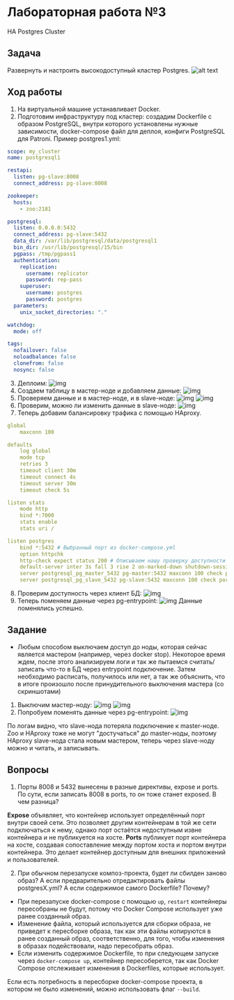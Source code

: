# Лабораторная работа №3

HA Postgres Cluster

## Задача

Развернуть и настроить высокодоступный кластер Postgres.
![alt text](static/lr3/scheme.png)

## Ход работы

1. На виртуальной машине устанавливает Docker.
2. Подготовим инфраструктуру под кластер: создадим Dockerfile с образом PostgreSQL, внутри которого установлены нужные зависимости, docker-compose файл для деплоя, конфиги PostgreSQL для Patroni. Пример postgres1.yml:

```yaml
scope: my_cluster
name: postgresql1

restapi:
  listen: pg-slave:8008
  connect_address: pg-slave:8008

zookeeper:
  hosts:
    - zoo:2181

postgresql:
  listen: 0.0.0.0:5432
  connect_address: pg-slave:5432
  data_dir: /var/lib/postgresql/data/postgresql1
  bin_dir: /usr/lib/postgresql/15/bin
  pgpass: /tmp/pgpass1
  authentication:
    replication:
      username: replicator
      password: rep-pass
    superuser:
      username: postgres
      password: postgres
  parameters:
    unix_socket_directories: "."

watchdog:
  mode: off

tags:
  nofailover: false
  noloadbalance: false
  clonefrom: false
  nosync: false
```

3. Деплоим:
   ![img](static/lr3/01.png)
4. Создаем таблицу в мастер-ноде и добавляем данные:
   ![img](static/lr3/04.png)
5. Проверяем данные и в мастер-ноде, и в slave-ноде:
   ![img](static/lr3/05.png)
   ![img](static/lr3/06.png)
6. Проверим, можно ли изменить данные в slave-ноде:
   ![img](static/lr3/07.png)
7. Теперь добавим балансировку трафика с помощью HAproxy.

```yaml
global
    maxconn 100

defaults
    log global
    mode tcp
    retries 3
    timeout client 30m
    timeout connect 4s
    timeout server 30m
    timeout check 5s

listen stats
    mode http
    bind *:7000
    stats enable
    stats uri /

listen postgres
    bind *:5432 # Выбранный порт из docker-compose.yml
    option httpchk
    http-check expect status 200 # Описываем нашу проверку доступности (в данном случае обычный HTTP-пинг)
    default-server inter 3s fall 3 rise 2 on-marked-down shutdown-sessions
    server postgresql_pg_master_5432 pg-master:5432 maxconn 100 check port 8008 # Адрес первой ноды постгреса
    server postgresql_pg_slave_5432 pg-slave:5432 maxconn 100 check port 8008 # Адрес второй ноды постгреса
```

8. Проверим доступность через клиент БД:
   ![img](static/lr3/08.png)
9. Теперь поменяем данные через pg-entrypoint:
   ![img](static/lr3/09.png)
   Данные поменялись успешно.

## Задание

- Любым способом выключаем доступ до ноды, которая сейчас является мастером (например, через docker stop). Некоторое время ждем, после этого анализируем логи и так же пытаемся считать/записать что-то в БД через entrypoint подключение. Затем необходимо расписать, получилось или нет, а так же объяснить, что в итоге произошло после принудительного выключения мастера (со скриншотами)

1. Выключим мастер-ноду:
   ![img](static/lr3/11.png)
   ![img](static/lr3/12.png)
2. Попробуем поменять данные через pg-entrypoint:
   ![img](static/lr3/10.png)

По логам видно, что slave-нода потеряла подключение к master-ноде. Zoo и HAproxy тоже не могут "достучаться" до master-ноды, поэтому HAproxy slave-нода стала новым мастером, теперь через slave-ноду можно и читать, и записывать.

## Вопросы

1. Порты 8008 и 5432 вынесены в разные директивы, expose и ports. По сути, если записать 8008 в ports, то он тоже станет exposed. В чем разница?

**Expose** объявляет, что контейнер использует определённый порт внутри своей сети. Это позволяет другим контейнерам в той же сети подключаться к нему, однако порт остаётся недоступным извне контейнера и не публикуется на хосте. **Ports** публикует порт контейнера на хосте, создавая сопоставление между портом хоста и портом внутри контейнера. Это делает контейнер доступным для внешних приложений и пользователей.

2. При обычном перезапуске композ-проекта, будет ли сбилден заново образ? А если предварительно отредактировать файлы postgresX.yml? А если содержимое самого Dockerfile? Почему?

- При перезапуске docker-compose с помощью `up`, `restart` контейнеры пересобраны не будут, потому что Docker Compose использует уже ранее созданный образ.
- Изменение файла, который используется для сборки образа, не приведет к пересборке образа, так как эти файлы копируются в ранее созданный образ, соответственно, для того, чтобы изменения в образах подействовали, надо пересобрать образ.
- Если изменить содержимое Dockerfile, то при следующем запуске через `docker-compose up`, контейнер пересоберется, так как Docker Compose отслеживает изменения в Dockerfiles, которые использует.

Если есть потребность в пересборке docker-compose проекта, в котором не было изменений, можно использовать флаг `--build`.
